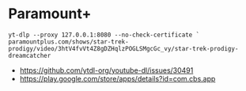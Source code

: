 # Paramount+

~~~
yt-dlp --proxy 127.0.0.1:8080 --no-check-certificate `
paramountplus.com/shows/star-trek-prodigy/video/3htV4fvVt4Z8gDZHqlzPOGLSMgcGc_vy/star-trek-prodigy-dreamcatcher
~~~

- https://github.com/ytdl-org/youtube-dl/issues/30491
- https://play.google.com/store/apps/details?id=com.cbs.app
